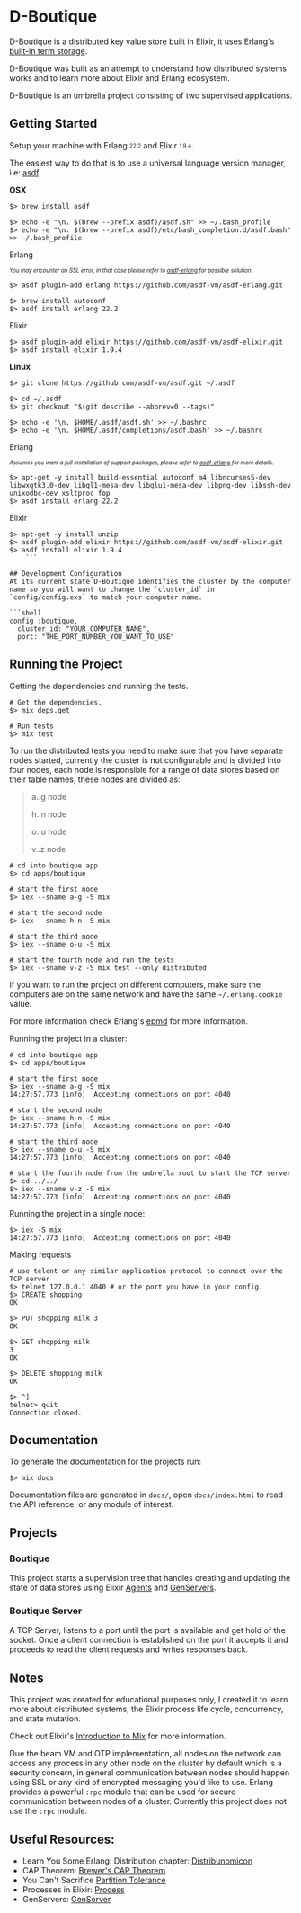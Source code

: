 # D-Boutique
D-Boutique is a distributed key value store built in Elixir, it uses Erlang's [built-in term storage](https://erlang.org/doc/man/ets.html).

D-Boutique was built as an attempt to understand how distributed systems works and to learn more about Elixir and Erlang ecosystem.

D-Boutique is an umbrella project consisting of two supervised applications.

## Getting Started
Setup your machine with Erlang <sub><sup>22.2</sup></sub> and Elixir <sub><sup>1.9.4</sup></sub>.

The easiest way to do that is to use a universal language version manager, i.e: [asdf](https://github.com/asdf-vm/asdf).

**OSX**
```shell
$> brew install asdf

$> echo -e "\n. $(brew --prefix asdf)/asdf.sh" >> ~/.bash_profile
$> echo -e "\n. $(brew --prefix asdf)/etc/bash_completion.d/asdf.bash" >> ~/.bash_profile
```

Erlang

<sub><sup>_You may encounter an SSL error, in that case please refer to [asdf-erlang](https://github.com/asdf-vm/asdf-erlang) for possible solution._</sup></sub>
```shell
$> asdf plugin-add erlang https://github.com/asdf-vm/asdf-erlang.git

$> brew install autoconf
$> asdf install erlang 22.2
```

Elixir
```shell
$> asdf plugin-add elixir https://github.com/asdf-vm/asdf-elixir.git
$> asdf install elixir 1.9.4
```

**Linux**

```shell
$> git clone https://github.com/asdf-vm/asdf.git ~/.asdf

$> cd ~/.asdf
$> git checkout "$(git describe --abbrev=0 --tags)"

$> echo -e '\n. $HOME/.asdf/asdf.sh' >> ~/.bashrc
$> echo -e '\n. $HOME/.asdf/completions/asdf.bash' >> ~/.bashrc
```

Erlang

<sub><sup>_Assumes you want a full installation of support packages, please refer to [asdf-erlang](https://github.com/asdf-vm/asdf-erlang) for more details._</sup></sub>
```shell
$> apt-get -y install build-essential autoconf m4 libncurses5-dev libwxgtk3.0-dev libgl1-mesa-dev libglu1-mesa-dev libpng-dev libssh-dev unixodbc-dev xsltproc fop
$> asdf install erlang 22.2
```

Elixir
```shell
$> apt-get -y install unzip
$> asdf plugin-add elixir https://github.com/asdf-vm/asdf-elixir.git
$> asdf install elixir 1.9.4
    ```

## Development Configuration
At its current state D-Boutique identifies the cluster by the computer name so you will want to change the `cluster_id` in `config/config.exs` to match your computer name.

```shell
config :boutique,
  cluster_id: "YOUR_COMPUTER_NAME",
  port: "THE_PORT_NUMBER_YOU_WANT_TO_USE"
```

## Running the Project
Getting the dependencies and running the tests.
```shell
# Get the dependencies.
$> mix deps.get

# Run tests
$> mix test
```

To run the distributed tests you need to make sure that you have separate nodes started, currently
the cluster is not configurable and is divided into four nodes, each node is responsible for a range of data stores based on their
table names, these nodes are divided as:
> a..g node
>
> h..n node
>
> o..u node
>
> v..z node

```shell
# cd into boutique app
$> cd apps/boutique

# start the first node
$> iex --sname a-g -S mix

# start the second node
$> iex --sname h-n -S mix

# start the third node
$> iex --sname o-u -S mix

# start the fourth node and run the tests
$> iex --sname v-z -S mix test --only distributed
```
If you want to run the project on different computers,
make sure the computers are on the same network and have the same `~/.erlang.cookie` value.

For more information check Erlang's [epmd](http://erlang.org/doc/man/epmd.html) for more information.

Running the project in a  cluster:
```shell
# cd into boutique app
$> cd apps/boutique

# start the first node
$> iex --sname a-g -S mix
14:27:57.773 [info]  Accepting connections on port 4040

# start the second node
$> iex --sname h-n -S mix
14:27:57.773 [info]  Accepting connections on port 4040

# start the third node
$> iex --sname o-u -S mix
14:27:57.773 [info]  Accepting connections on port 4040

# start the fourth node from the umbrella root to start the TCP server
$> cd ../../
$> iex --sname v-z -S mix
14:27:57.773 [info]  Accepting connections on port 4040
```

Running the project in a single node:
```shell
$> iex -S mix
14:27:57.773 [info]  Accepting connections on port 4040
```

Making requests
```shell
# use telent or any similar application protocol to connect over the TCP server
$> telnet 127.0.0.1 4040 # or the port you have in your config.
$> CREATE shopping
OK

$> PUT shopping milk 3
OK

$> GET shopping milk
3
OK

$> DELETE shopping milk
OK

$> ^]
telnet> quit
Connection closed.
```

## Documentation
To generate the documentation for the projects run:
```shell
$> mix docs
```
Documentation files are generated in `docs/`, open `docs/index.html` to read the API reference, or any module of interest.

## Projects
### Boutique
This project starts a supervision tree that handles creating and updating the state of data stores using Elixir [Agents](https://hexdocs.pm/elixir/Agent.html) and [GenServers](https://hexdocs.pm/elixir/GenServer.html).

### Boutique Server
A TCP Server, listens to a port until the port is available and get hold of the socket.
Once a client connection is established on the port it accepts it and proceeds to read the client requests and writes responses back.

## Notes
This project was created for educational purposes only, I created it to learn more about distributed systems, the Elixir process life cycle, concurrency, and state mutation.

Check out Elixir's [Introduction to Mix](https://elixir-lang.org/getting-started/mix-otp/introduction-to-mix.html) for more information.

Due the beam VM and OTP implementation, all nodes on the network can access any process in any other node on the cluster by default which is a security concern,
in general communication between nodes should happen using SSL or any kind of encrypted messaging you'd like to use.
Erlang provides a powerful `:rpc` module that can be used for secure communication between nodes of a cluster. Currently this project does not use the `:rpc` module.

## Useful Resources:
- Learn You Some Erlang: Distribution chapter: [Distribunomicon](https://learnyousomeerlang.com/distribunomicon)
- CAP Theorem: [Brewer's CAP Theorem](http://www.julianbrowne.com/article/brewers-cap-theorem)
- You Can't Sacrifice [Partition Tolerance](https://codahale.com/you-cant-sacrifice-partition-tolerance/)
- Processes in Elixir: [Process](https://hexdocs.pm/elixir/Process.html)
- GenServers: [GenServer](https://hexdocs.pm/elixir/GenServer.html)
